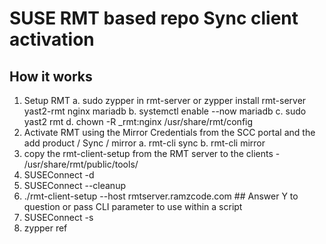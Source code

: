 # SUSE RMT based repo Sync client activation
## How it works
1. Setup RMT
a. sudo zypper in rmt-server or zypper install rmt-server yast2-rmt nginx mariadb
b. systemctl enable --now mariadb
c. sudo yast2 rmt
d. chown -R _rmt:nginx /usr/share/rmt/config
2. Activate RMT using the Mirror Credentials from the SCC portal and the add product / Sync / mirror
a. rmt-cli sync
b. rmt-cli mirror
3. copy the rmt-client-setup from the RMT server to the clients - /usr/share/rmt/public/tools/
4. SUSEConnect -d
5. SUSEConnect --cleanup
6. ./rmt-client-setup --host rmtserver.ramzcode.com  ## Answer Y to question or pass CLI parameter to use within a script
7. SUSEConnect -s
8. zypper ref

